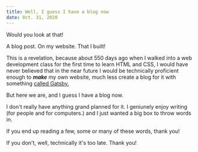 ```yaml
---
title: Well, I guess I have a blog now
date: Oct. 31, 2020
---
```


Would you look at that!

A blog post. On my website. That I built!

This is a revelation, because about 550 days ago when I walked into a web development class for the first time to learn HTML and CSS, I would have never believed that in the near future I would be technically proficient enough to **_make_** my own website, much less create a blog for it with something <a href="http://gatsbyjs.com/" target="_blank">called Gatsby.</a>

But here we are, and I guess I have a blog now.

I don't really have anything grand planned for it. I geniunely enjoy writing (for people and for computers.) and I just wanted a big box to throw words in.

If you end up reading a few, some or many of these words, thank you!

If you don't, well, technically it's too late. Thank you!
